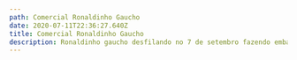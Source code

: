 ```yaml
---
path: Comercial Ronaldinho Gaucho
date: 2020-07-11T22:36:27.640Z
title: Comercial Ronaldinho Gaucho
description: Ronaldinho gaucho desfilando no 7 de setembro fazendo embaixadinha.
---
```

